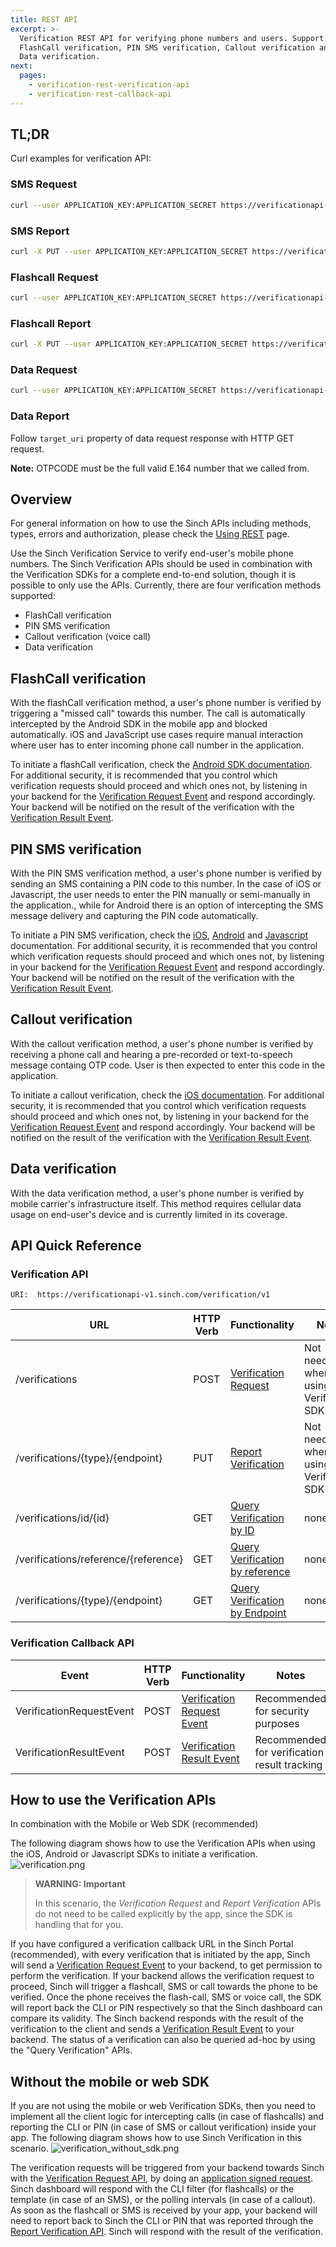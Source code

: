 ```yaml
---
title: REST API
excerpt: >-
  Verification REST API for verifying phone numbers and users. Support of
  FlashCall verification, PIN SMS verification, Callout verification and
  Data verification.
next:
  pages:
    - verification-rest-verification-api
    - verification-rest-callback-api
---
```


## TL;DR

Curl examples for verification API:

### SMS Request

```bash
curl --user APPLICATION_KEY:APPLICATION_SECRET https://verificationapi-v1.sinch.com/verification/v1/verifications -H "Content-Type: application/json" --data '{"identity":{"type":"number","endpoint":"+1555123123"},"method":"sms"}'
```

### SMS Report

```bash
curl -X PUT --user APPLICATION_KEY:APPLICATION_SECRET https://verificationapi-v1.sinch.com/verification/v1/verifications/number/+1555123123 -H "Content-Type: application/json" --data '{"method": "sms", "sms": {"code": "OTPCODE"}}'
```

### Flashcall Request

```bash
curl --user APPLICATION_KEY:APPLICATION_SECRET https://verificationapi-v1.sinch.com/verification/v1/verifications -H "Content-Type: application/json" --data '{"identity":{"type":"number","endpoint":"+1555123123"},"method":"flashcall"}'
```

### Flashcall Report

```bash
curl -X PUT --user APPLICATION_KEY:APPLICATION_SECRET https://verificationapi-v1.sinch.com/verification/v1/verifications/number/+1555123123 -H "Content-Type: application/json" --data '{"method": "flashcall", "flashcall": {"cli": "OTPCODE"}}'
```

### Data Request

```bash
curl --user APPLICATION_KEY:APPLICATION_SECRET https://verificationapi-v1.sinch.com/verification/v1/verifications -H "Content-Type: application/json" --data '{"identity":{"type":"number","endpoint":"+1555123123"},"method":"seamless"}'
```

### Data Report

Follow `target_uri` property of data request response with HTTP GET request.

**Note:** OTPCODE must be the full valid E.164 number that we called from.

## Overview

For general information on how to use the Sinch APIs including methods, types, errors and authorization, please check the [Using REST](doc:using-rest) page.

Use the Sinch Verification Service to verify end-user's mobile phone numbers. The Sinch Verification APIs should be used in combination with the Verification SDKs for a complete end-to-end solution, though it is possible to only use the APIs. Currently, there are four verification methods supported:

- FlashCall verification
- PIN SMS verification
- Callout verification (voice call)
- Data verification

## FlashCall verification

With the flashCall verification method, a user's phone number is verified by triggering a "missed call" towards this number. The call is automatically intercepted by the Android SDK in the mobile app and blocked automatically. iOS and JavaScript use cases require manual interaction where user has to enter incoming phone call number in the application.

To initiate a flashCall verification, check the [Android SDK documentation](doc:verification-android-the-verification-process). For additional security, it is recommended that you control which verification requests should proceed and which ones not, by listening in your backend for the [Verification Request Event](doc:verification-rest-verification-api#verification-request) and respond accordingly. Your backend will be notified on the result of the verification with the [Verification Result Event](doc:verification-rest-callback-api#verification-result-event).

## PIN SMS verification

With the PIN SMS verification method, a user's phone number is verified by sending an SMS containing a PIN code to this number. In the case of iOS or Javascript, the user needs to enter the PIN manually or semi-manually in the application., while for Android there is an option of intercepting the SMS message delivery and capturing the PIN code automatically.

To initiate a PIN SMS verification, check the [iOS](doc:verification-for-ios.md), [Android](doc:verification-for-android) and [Javascript](doc:verification-for-javascript) documentation. For additional security, it is recommended that you control which verification requests should proceed and which ones not, by listening in your backend for the [Verification Request Event](doc:verification-rest-verification-api#verification-request) and respond accordingly. Your backend will be notified on the result of the verification with the [Verification Result Event](doc:verification-rest-callback-api#verification-result-event).

## Callout verification

With the callout verification method, a user's phone number is verified by receiving a phone call and hearing a pre-recorded or text-to-speech message containg OTP code. User is then expected to enter this code in the application.

To initiate a callout verification, check the [iOS documentation](doc:verification-for-ios.md). For additional security, it is recommended that you control which verification requests should proceed and which ones not, by listening in your backend for the [Verification Request Event](doc:verification-rest-verification-api#verification-request) and respond accordingly. Your backend will be notified on the result of the verification with the [Verification Result Event](doc:verification-rest-callback-api#verification-result-event).

## Data verification

With the data verification method, a user's phone number is verified by mobile carrier's infrastructure itself. This method requires cellular data usage on end-user's device and is currently limited in its coverage. 

## API Quick Reference

### Verification API

```text
URI:  https://verificationapi-v1.sinch.com/verification/v1
```

| URL                                  | HTTP Verb | Functionality                                                                                             | Notes                                      |
| ------------------------------------ | --------- | --------------------------------------------------------------------------------------------------------- | ------------------------------------------ |
| /verifications                       | POST      | [Verification Request](doc:verification-rest-verification-api#verification-request)                       | Not needed when using the Verification SDK |
| /verifications/{type}/{endpoint}     | PUT       | [Report Verification](doc:verification-rest-verification-api#report-verification)                         | Not needed when using the Verification SDK |
| /verifications/id/{id}               | GET       | [Query Verification by ID](doc:verification-rest-verification-api#query-by-id)                            | none                                       |
| /verifications/reference/{reference} | GET       | [Query Verification by reference](doc:verification-rest-verification-api#query-verification-by-reference) | none                                       |
| /verifications/{type}/{endpoint}     | GET       | [Query Verification by Endpoint](doc:verification-rest-verification-api#query-by-endpoint)                | none                                       |

### Verification Callback API

| Event                    | HTTP Verb | Functionality                                                                             | Notes                                        |
| ------------------------ | --------- | ----------------------------------------------------------------------------------------- | -------------------------------------------- |
| VerificationRequestEvent | POST      | [Verification Request Event](doc:verification-rest-verification-api#verification-request) | Recommended for security purposes            |
| VerificationResultEvent  | POST      | [Verification Result Event](doc:verification-rest-callback-api#verification-result-event) | Recommended for verification result tracking |

## How to use the Verification APIs

In combination with the Mobile or Web SDK (recommended)

The following diagram shows how to use the Verification APIs when using the iOS, Android or Javascript SDKs to initiate a verification.
![verification.png](images\1ad7295-verification.png)

> **WARNING: Important**
>
> In this scenario, the _Verification Request_ and _Report Verification_ APIs do not need to be called explicitly by the app, since the SDK is handling that for you.

If you have configured a verification callback URL in the Sinch Portal (recommended), with every verification that is initiated by the app, Sinch will send a [Verification Request Event](doc:verification-rest-verification-api#verification-request) to your backend, to get permission to perform the verification. If your backend allows the verification request to proceed, Sinch will trigger a flashcall, SMS or call towards the phone to be verified. Once the phone receives the flash-call, SMS or voice call, the SDK will report back the CLI or PIN respectively so that the Sinch dashboard can compare its validity. The Sinch backend responds with the result of the verification to the client and sends a [Verification Result Event](doc:verification-rest-callback-api#verification-result-event) to your backend. The status of a verification can also be queried ad-hoc by using the "Query Verification" APIs.

## Without the mobile or web SDK

If you are not using the mobile or web Verification SDKs, then you need to implement all the client logic for intercepting calls (in case of flashcalls) and reporting the CLI or PIN (in case of SMS or callout verification) inside your app. The following diagram shows how to use Sinch Verification in this scenario.
![verification_without_sdk.png](images\82d9a08-verification_without_sdk.png)

The verification requests will be triggered from your backend towards Sinch with the [Verification Request API](doc:verification-rest-verification-api#verification-request), by doing an [application signed request](doc:using-rest#application-signed-request). Sinch dashboard will respond with the CLI filter (for flashcalls) or the template (in case of an SMS), or the polling intervals (in case of a callout). As soon as the flashcall or SMS is received by your app, your backend will need to report back to Sinch the CLI or PIN that was reported through the [Report Verification API](doc:verification-rest-verification-api#report-verification). Sinch will respond with the result of the verification.
